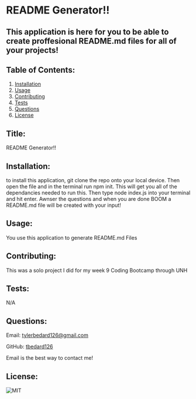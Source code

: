 # README Generator!!
## This application is here for you to be able to create proffesional README.md files for all of your projects!
            
## Table of Contents:
1. [Installation](#installation)
2. [Usage](#usage)
3. [Contributing](#contributing)
4. [Tests](#tests)
4. [Questions](#questions)
6. [License](#license)

## Title:
README Generator!!
            
## Installation:
to install this application, git clone the repo onto your local device. Then open the file and in the terminal run npm init. This will get you all of the dependancies needed to run this. Then type node index.js into your terminal and hit enter. Awnser the questions and when you are done BOOM a README.md file will be created with your input!
            
## Usage:
You use this application to generate README.md Files
            
## Contributing:
This was a solo project I did for my week 9 Coding Bootcamp through UNH
            
## Tests:
N/A
    
## Questions:
Email: tylerbedard126@gmail.com


GitHub: 
[tbedard126](https://github.com/tbedard126)


Email is the best way to contact me!
## License:
  ![MIT](https://img.shields.io/badge/license-MIT-blue)
  